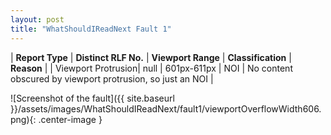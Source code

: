 ```yaml
---
layout: post
title: "WhatShouldIReadNext Fault 1"
---
```

| **Report Type** | **Distinct RLF No.** | **Viewport Range** | **Classification** | **Reason** |
| Viewport Protrusion| null | 601px-611px | NOI | No content obscured by viewport protrusion, so just an NOI | 

![Screenshot of the fault]({{ site.baseurl }}/assets/images/WhatShouldIReadNext/fault1/viewportOverflowWidth606.png){: .center-image }